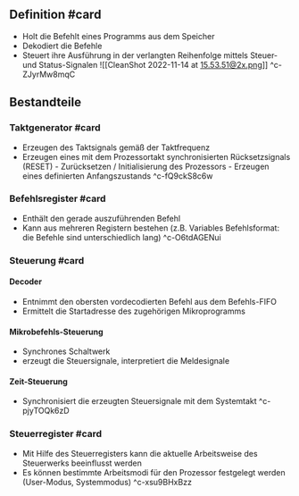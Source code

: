 ## Definition #card
- Holt die Befehlt eines Programms aus dem Speicher
- Dekodiert die Befehle
- Steuert ihre Ausführung in der verlangten Reihenfolge mittels Steuer- und Status-Signalen
![[CleanShot 2022-11-14 at 15.53.51@2x.png]]
^c-ZJyrMw8mqC

## Bestandteile
### Taktgenerator #card 
- Erzeugen des Taktsignals gemäß der Taktfrequenz
- Erzeugen eines mit dem Prozessortakt synchronisierten Rücksetzsignals (RESET) - Zurücksetzen / Initialisierung des Prozessors - Erzeugen eines definierten Anfangszustands
^c-fQ9ckS8c6w
### Befehlsregister #card 
- Enthält den gerade auszuführenden Befehl
- Kann aus mehreren Registern bestehen (z.B. Variables Befehlsformat: die Befehle sind unterschiedlich lang)
^c-O6tdAGENui
### Steuerung #card 
#### Decoder
- Entnimmt den obersten vordecodierten Befehl aus dem Befehls-FIFO
- Ermittelt die Startadresse des zugehörigen Mikroprogramms
#### Mikrobefehls-Steuerung
- Synchrones Schaltwerk
- erzeugt die Steuersignale, interpretiert die Meldesignale
#### Zeit-Steuerung
- Synchronisiert die erzeugten Steuersignale mit dem Systemtakt
^c-pjyTOQk6zD
### Steuerregister #card 
- Mit Hilfe des Steuerregisters kann die aktuelle Arbeitsweise des Steuerwerks beeinflusst werden 
- Es können bestimmte Arbeitsmodi für den Prozessor festgelegt werden (User-Modus, Systemmodus)
^c-xsu9BHxBzz